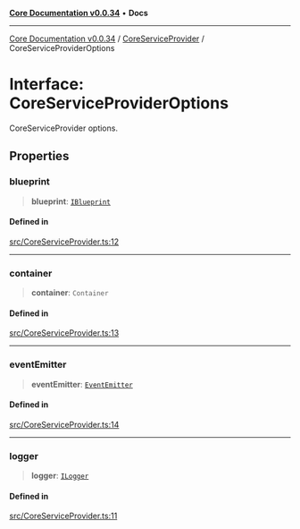 [**Core Documentation v0.0.34**](../../README.md) • **Docs**

***

[Core Documentation v0.0.34](../../modules.md) / [CoreServiceProvider](../README.md) / CoreServiceProviderOptions

# Interface: CoreServiceProviderOptions

CoreServiceProvider options.

## Properties

### blueprint

> **blueprint**: [`IBlueprint`](../../definitions/type-aliases/IBlueprint.md)

#### Defined in

[src/CoreServiceProvider.ts:12](https://github.com/stonemjs/core/blob/805ab978d87a028eb5ea9c9da928beb091ec1971/src/CoreServiceProvider.ts#L12)

***

### container

> **container**: `Container`

#### Defined in

[src/CoreServiceProvider.ts:13](https://github.com/stonemjs/core/blob/805ab978d87a028eb5ea9c9da928beb091ec1971/src/CoreServiceProvider.ts#L13)

***

### eventEmitter

> **eventEmitter**: [`EventEmitter`](../../events/EventEmitter/classes/EventEmitter.md)

#### Defined in

[src/CoreServiceProvider.ts:14](https://github.com/stonemjs/core/blob/805ab978d87a028eb5ea9c9da928beb091ec1971/src/CoreServiceProvider.ts#L14)

***

### logger

> **logger**: [`ILogger`](../../definitions/interfaces/ILogger.md)

#### Defined in

[src/CoreServiceProvider.ts:11](https://github.com/stonemjs/core/blob/805ab978d87a028eb5ea9c9da928beb091ec1971/src/CoreServiceProvider.ts#L11)
